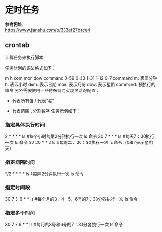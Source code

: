 # 定时任务
**参考网址**:\
https://www.jianshu.com/p/333ef27bace4

## crontab
计算任务来执行脚本

任务计划的语法格式如下：

m h dom mon dow   command
0-59 0-23 1-31 1-12 0-7  command
m: 表示分钟
h: 表示小时
dom: 表示日期
mon: 表示月份
dow: 表示星期
command: 预执行的命令
另外需要使用一些特殊符号实现灵活的配置：

* 代表所有值
/ 代表“每”
- 代表范围
, 分割数字
任务示例如下：

### 指定具体执行时间
2   *  *  *  * ls    #每个小时的第2分钟执行一次 ls 命令
30  7  *  *  * ls    #每天7：30执行一次 ls 命令
30 20  *  *  2 ls    #每周二，20：30执行一次 ls 命令（0和7表示星期天）

### 指定间隔时间
*/2 *  *  *  * ls    #每隔2分钟执行一次 ls 命令

### 指定时间段
30  7 3-6 *  * ls    #每个月的3，4，5，6号的7：30分各执行一次 ls 命令

### 指定多个时间
30  7 3,6 *  * ls    #每月的3号和6号的7：30分各执行一次 ls 命令
